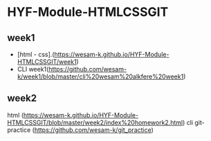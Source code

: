 # HYF-Module-HTMLCSSGIT

## week1 
- [html - css].(https://wesam-k.github.io/HYF-Module-HTMLCSSGIT/week1)
- CLI week1(https://github.com/wesam-k/week1/blob/master/cli%20wesam%20alkfere%20week1)

## week2
html (https://wesam-k.github.io/HYF-Module-HTMLCSSGIT/blob/master/week2/index%20homework2.html)
cli git-practice (https://github.com/wesam-k/git_practice)
